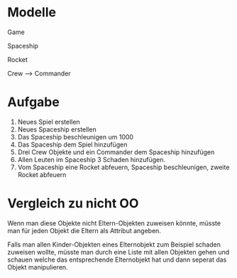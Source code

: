 # Modelle
Game

Spaceship

Rocket

Crew --> Commander

# Aufgabe
1. Neues Spiel erstellen
2. Neues Spaceship erstellen
3. Das Spaceship beschleunigen um 1000
4. Das Spaceship dem Spiel hinzufügen
4. Drei Crew Objekte und ein Commander dem Spaceship hinzufügen
5. Allen Leuten im Spaceship 3 Schaden hinzufügen.
6. Vom Spaceship eine Rocket abfeuern, Spaceship beschleunigen, zweite Rocket abfeuern

# Vergleich zu nicht OO
Wenn man diese Objekte nicht Eltern-Objekten zuweisen könnte, müsste man für jeden Objekt die Eltern als Attribut angeben.

Falls man allen Kinder-Objekten eines Elternobjekt zum Beispiel schaden zuweisen wollte, müsste man durch eine Liste mit allen Objekten gehen und schauen welche das entsprechende Elternobjekt hat und dann seperat das Objekt manipulieren.